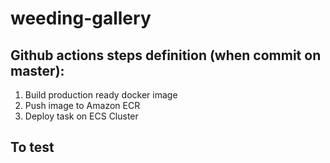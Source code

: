 # weeding-gallery

## Github actions steps definition (when commit on master):
 1. Build production ready docker image 
 2. Push image to Amazon ECR
 2. Deploy task on ECS Cluster
 
## To test
